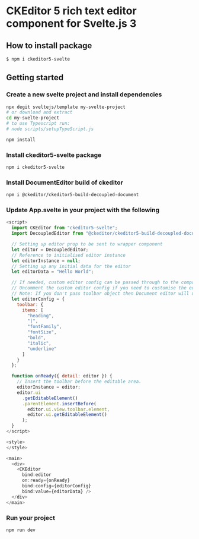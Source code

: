 # CKEditor 5 rich text editor component for Svelte.js 3

## How to install package

```bash
$ npm i ckeditor5-svelte
```

## Getting started

### Create a new svelte project and install dependencies

```bash
npx degit sveltejs/template my-svelte-project
# or download and extract 
cd my-svelte-project
# to use Typescript run:
# node scripts/setupTypeScript.js

npm install
```

### Install ckeditor5-svelte package

```bash
npm i ckeditor5-svelte
```
### Install DocumentEditor build of ckeditor

```bash
npm i @ckeditor/ckeditor5-build-decoupled-document
```

### Update App.svelte in your project with the following

```js
<script>
  import CKEditor from "ckeditor5-svelte";
  import DecoupledEditor from "@ckeditor/ckeditor5-build-decoupled-document/build/ckeditor";

  // Setting up editor prop to be sent to wrapper component
  let editor = DecoupledEditor;
  // Reference to initialised editor instance
  let editorInstance = null;
  // Setting up any initial data for the editor
  let editorData = "Hello World";

  // If needed, custom editor config can be passed through to the component
  // Uncomment the custom editor config if you need to customise the editor.
  // Note: If you don't pass toolbar object then Document editor will use default set of toolbar items. 
  let editorConfig = {
    toolbar: {
      items: [
        "heading",
        "|",
        "fontFamily",
        "fontSize",
        "bold",
        "italic",
        "underline"
      ]
    }
  };

  function onReady({ detail: editor }) {
    // Insert the toolbar before the editable area.
    editorInstance = editor;
    editor.ui
      .getEditableElement()
      .parentElement.insertBefore(
        editor.ui.view.toolbar.element,
        editor.ui.getEditableElement()
      );
  }
</script>

<style>
</style>

<main>
  <div>
    <CKEditor
      bind:editor
      on:ready={onReady}
      bind:config={editorConfig}
      bind:value={editorData} />
  </div>
</main>
```

### Run your project

```bash
npm run dev 
```






